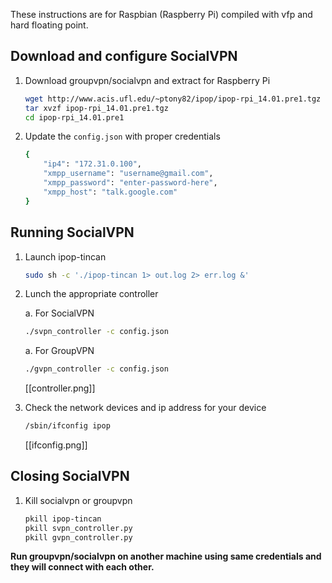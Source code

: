 These instructions are for Raspbian (Raspberry Pi) compiled with vfp and hard
floating point.

## Download and configure SocialVPN

1.  Download groupvpn/socialvpn and extract for Raspberry Pi

    ```bash
    wget http://www.acis.ufl.edu/~ptony82/ipop/ipop-rpi_14.01.pre1.tgz
    tar xvzf ipop-rpi_14.01.pre1.tgz
    cd ipop-rpi_14.01.pre1
    ```

2.  Update the `config.json` with proper credentials

    ```bash
    {
        "ip4": "172.31.0.100",
        "xmpp_username": "username@gmail.com",
        "xmpp_password": "enter-password-here",
        "xmpp_host": "talk.google.com"
    }
    ```

## Running SocialVPN

1.  Launch ipop-tincan

    ```bash
    sudo sh -c './ipop-tincan 1> out.log 2> err.log &'
    ```

2.  Lunch the appropriate controller

    a.   For SocialVPN

    ```bash
    ./svpn_controller -c config.json
    ```

    a.   For GroupVPN

    ```bash
    ./gvpn_controller -c config.json
    ```

    [[controller.png]]

3.  Check the network devices and ip address for your device

    ```bash
    /sbin/ifconfig ipop
    ```

    [[ifconfig.png]]

## Closing SocialVPN

1.  Kill socialvpn or groupvpn

    ```bash
    pkill ipop-tincan
    pkill svpn_controller.py
    pkill gvpn_controller.py
    ```

**Run groupvpn/socialvpn on another machine using same credentials and they will connect
with each other.**
